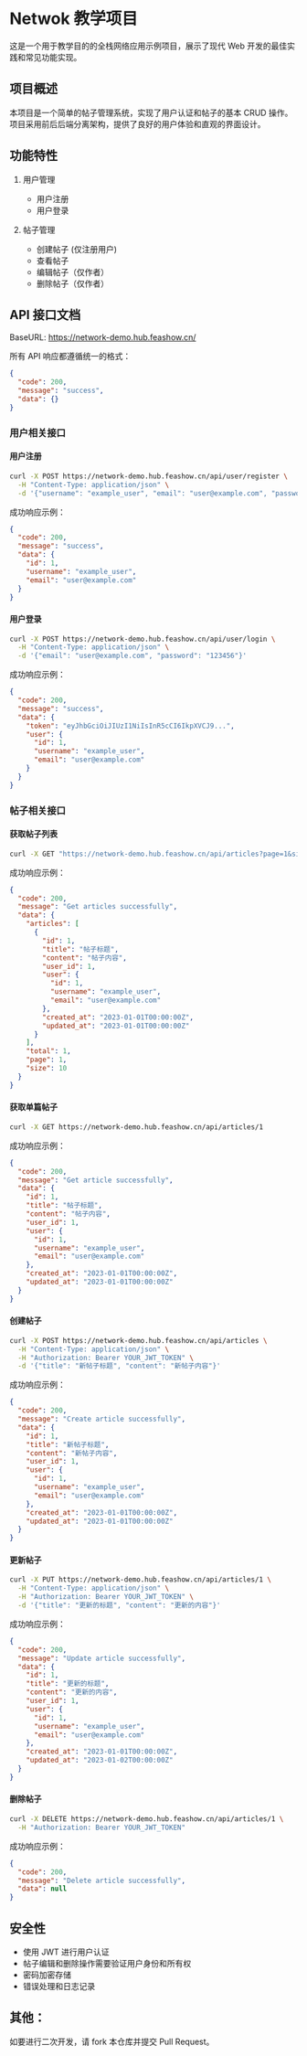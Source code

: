 # Netwok 教学项目

这是一个用于教学目的的全栈网络应用示例项目，展示了现代 Web 开发的最佳实践和常见功能实现。

## 项目概述

本项目是一个简单的帖子管理系统，实现了用户认证和帖子的基本 CRUD 操作。项目采用前后后端分离架构，提供了良好的用户体验和直观的界面设计。

## 功能特性

1. 用户管理

   - 用户注册
   - 用户登录

2. 帖子管理
   
   - 创建帖子 (仅注册用户)
   - 查看帖子
   - 编辑帖子（仅作者）
   - 删除帖子（仅作者）

## API 接口文档

BaseURL: https://network-demo.hub.feashow.cn/

所有 API 响应都遵循统一的格式：
```json
{
  "code": 200,
  "message": "success",
  "data": {}
}
```

### 用户相关接口

#### 用户注册

```bash
curl -X POST https://network-demo.hub.feashow.cn/api/user/register \
  -H "Content-Type: application/json" \
  -d '{"username": "example_user", "email": "user@example.com", "password": "123456", "re_password": "123456"}'
```

成功响应示例：
```json
{
  "code": 200,
  "message": "success",
  "data": {
    "id": 1,
    "username": "example_user",
    "email": "user@example.com"
  }
}
```

#### 用户登录

```bash
curl -X POST https://network-demo.hub.feashow.cn/api/user/login \
  -H "Content-Type: application/json" \
  -d '{"email": "user@example.com", "password": "123456"}'
```

成功响应示例：
```json
{
  "code": 200,
  "message": "success",
  "data": {
    "token": "eyJhbGciOiJIUzI1NiIsInR5cCI6IkpXVCJ9...",
    "user": {
      "id": 1,
      "username": "example_user",
      "email": "user@example.com"
    }
  }
}
```

### 帖子相关接口

#### 获取帖子列表

```bash
curl -X GET "https://network-demo.hub.feashow.cn/api/articles?page=1&size=10"
```

成功响应示例：
```json
{
  "code": 200,
  "message": "Get articles successfully",
  "data": {
    "articles": [
      {
        "id": 1,
        "title": "帖子标题",
        "content": "帖子内容",
        "user_id": 1,
        "user": {
          "id": 1,
          "username": "example_user",
          "email": "user@example.com"
        },
        "created_at": "2023-01-01T00:00:00Z",
        "updated_at": "2023-01-01T00:00:00Z"
      }
    ],
    "total": 1,
    "page": 1,
    "size": 10
  }
}
```

#### 获取单篇帖子

```bash
curl -X GET https://network-demo.hub.feashow.cn/api/articles/1
```

成功响应示例：
```json
{
  "code": 200,
  "message": "Get article successfully",
  "data": {
    "id": 1,
    "title": "帖子标题",
    "content": "帖子内容",
    "user_id": 1,
    "user": {
      "id": 1,
      "username": "example_user",
      "email": "user@example.com"
    },
    "created_at": "2023-01-01T00:00:00Z",
    "updated_at": "2023-01-01T00:00:00Z"
  }
}
```

#### 创建帖子

```bash
curl -X POST https://network-demo.hub.feashow.cn/api/articles \
  -H "Content-Type: application/json" \
  -H "Authorization: Bearer YOUR_JWT_TOKEN" \
  -d '{"title": "新帖子标题", "content": "新帖子内容"}'
```

成功响应示例：
```json
{
  "code": 200,
  "message": "Create article successfully",
  "data": {
    "id": 1,
    "title": "新帖子标题",
    "content": "新帖子内容",
    "user_id": 1,
    "user": {
      "id": 1,
      "username": "example_user",
      "email": "user@example.com"
    },
    "created_at": "2023-01-01T00:00:00Z",
    "updated_at": "2023-01-01T00:00:00Z"
  }
}
```

#### 更新帖子

```bash
curl -X PUT https://network-demo.hub.feashow.cn/api/articles/1 \
  -H "Content-Type: application/json" \
  -H "Authorization: Bearer YOUR_JWT_TOKEN" \
  -d '{"title": "更新的标题", "content": "更新的内容"}'
```

成功响应示例：
```json
{
  "code": 200,
  "message": "Update article successfully",
  "data": {
    "id": 1,
    "title": "更新的标题",
    "content": "更新的内容",
    "user_id": 1,
    "user": {
      "id": 1,
      "username": "example_user",
      "email": "user@example.com"
    },
    "created_at": "2023-01-01T00:00:00Z",
    "updated_at": "2023-01-02T00:00:00Z"
  }
}
```

#### 删除帖子

```bash
curl -X DELETE https://network-demo.hub.feashow.cn/api/articles/1 \
  -H "Authorization: Bearer YOUR_JWT_TOKEN"
```

成功响应示例：
```json
{
  "code": 200,
  "message": "Delete article successfully",
  "data": null
}
```

## 安全性

- 使用 JWT 进行用户认证
- 帖子编辑和删除操作需要验证用户身份和所有权
- 密码加密存储
- 错误处理和日志记录

## 其他：

如要进行二次开发，请 fork 本仓库并提交 Pull Request。

